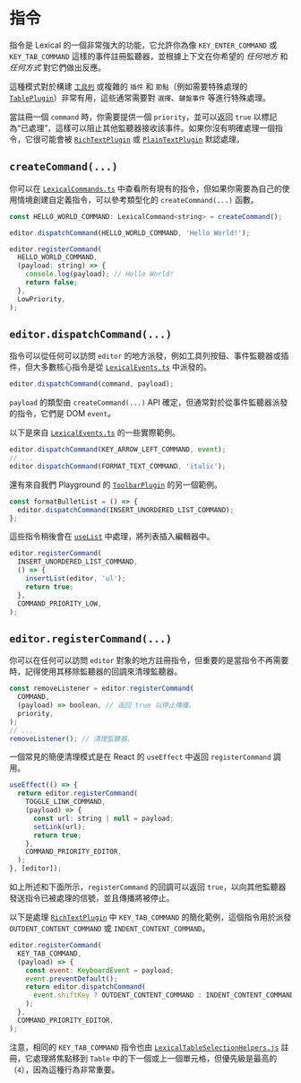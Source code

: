# 指令

指令是 Lexical 的一個非常強大的功能，它允許你為像 `KEY_ENTER_COMMAND` 或 `KEY_TAB_COMMAND` 這樣的事件註冊監聽器，並根據上下文在你希望的 _任何地方_ 和 _任何方式_ 對它們做出反應。

這種模式對於構建 [`工具列`](https://github.com/facebook/lexical/blob/main/packages/lexical-playground/src/plugins/ToolbarPlugin/index.tsx) 或複雜的 `插件` 和 `節點`（例如需要特殊處理的 [`TablePlugin`](https://github.com/facebook/lexical/tree/main/packages/lexical-table)）非常有用，這些通常需要對 `選擇`、`鍵盤事件` 等進行特殊處理。

當註冊一個 `command` 時，你需要提供一個 `priority`，並可以返回 `true` 以標記為“已處理”，這樣可以阻止其他監聽器接收該事件。如果你沒有明確處理一個指令，它很可能會被 [`RichTextPlugin`](https://github.com/facebook/lexical/blob/main/packages/lexical-rich-text/src/index.ts) 或 [`PlainTextPlugin`](https://github.com/facebook/lexical/blob/main/packages/lexical-plain-text/src/index.ts) 默認處理。

## `createCommand(...)`

你可以在 [`LexicalCommands.ts`](https://github.com/facebook/lexical/blob/main/packages/lexical/src/LexicalCommands.ts) 中查看所有現有的指令，但如果你需要為自己的使用情境創建自定義指令，可以參考類型化的 `createCommand(...)` 函數。

```js
const HELLO_WORLD_COMMAND: LexicalCommand<string> = createCommand();

editor.dispatchCommand(HELLO_WORLD_COMMAND, 'Hello World!');

editor.registerCommand(
  HELLO_WORLD_COMMAND,
  (payload: string) => {
    console.log(payload); // Hello World!
    return false;
  },
  LowPriority,
);
```

## `editor.dispatchCommand(...)`

指令可以從任何可以訪問 `editor` 的地方派發，例如工具列按鈕、事件監聽器或插件，但大多數核心指令是從 [`LexicalEvents.ts`](https://github.com/facebook/lexical/blob/main/packages/lexical/src/LexicalEvents.ts) 中派發的。

```js
editor.dispatchCommand(command, payload);
```

`payload` 的類型由 `createCommand(...)` API 確定，但通常對於從事件監聽器派發的指令，它們是 DOM `event`。

以下是來自 [`LexicalEvents.ts`](https://github.com/facebook/lexical/blob/main/packages/lexical/src/LexicalEvents.ts) 的一些實際範例。

```js
editor.dispatchCommand(KEY_ARROW_LEFT_COMMAND, event);
// ...
editor.dispatchCommand(FORMAT_TEXT_COMMAND, 'italic');
```

還有來自我們 Playground 的 [`ToolbarPlugin`](https://github.com/facebook/lexical/blob/main/packages/lexical-playground/src/plugins/ToolbarPlugin/index.tsx) 的另一個範例。

```js
const formatBulletList = () => {
  editor.dispatchCommand(INSERT_UNORDERED_LIST_COMMAND);
};
```

這些指令稍後會在 [`useList`](https://github.com/facebook/lexical/blob/1f62ace08e15d55515f3750840133efecd6d7d01/packages/lexical-react/src/shared/useList.js#L65) 中處理，將列表插入編輯器中。

```js
editor.registerCommand(
  INSERT_UNORDERED_LIST_COMMAND,
  () => {
    insertList(editor, 'ul');
    return true;
  },
  COMMAND_PRIORITY_LOW,
);
```

## `editor.registerCommand(...)`

你可以在任何可以訪問 `editor` 對象的地方註冊指令，但重要的是當指令不再需要時，記得使用其移除監聽器的回調來清理監聽器。

```js
const removeListener = editor.registerCommand(
  COMMAND,
  (payload) => boolean, // 返回 true 以停止傳播。
  priority,
);
// ...
removeListener(); // 清理監聽器。
```

一個常見的簡便清理模式是在 React 的 `useEffect` 中返回 `registerCommand` 調用。

```jsx
useEffect(() => {
  return editor.registerCommand(
    TOGGLE_LINK_COMMAND,
    (payload) => {
      const url: string | null = payload;
      setLink(url);
      return true;
    },
    COMMAND_PRIORITY_EDITOR,
  );
}, [editor]);
```

如上所述和下面所示，`registerCommand` 的回調可以返回 `true`，以向其他監聽器發送指令已被處理的信號，並且傳播將被停止。

以下是處理 [`RichTextPlugin`](https://github.com/facebook/lexical/blob/76b28f4e2b70f1194cc8148dcc30c9f9ec61f811/packages/lexical-rich-text/src/index.js#L625) 中 `KEY_TAB_COMMAND` 的簡化範例，這個指令用於派發 `OUTDENT_CONTENT_COMMAND` 或 `INDENT_CONTENT_COMMAND`。

```js
editor.registerCommand(
  KEY_TAB_COMMAND,
  (payload) => {
    const event: KeyboardEvent = payload;
    event.preventDefault();
    return editor.dispatchCommand(
      event.shiftKey ? OUTDENT_CONTENT_COMMAND : INDENT_CONTENT_COMMAND,
    );
  },
  COMMAND_PRIORITY_EDITOR,
);
```

注意，相同的 `KEY_TAB_COMMAND` 指令也由 [`LexicalTableSelectionHelpers.js`](https://github.com/facebook/lexical/blob/1f62ace08e15d55515f3750840133efecd6d7d01/packages/lexical-table/src/LexicalTableSelectionHelpers.js#L733) 註冊，它處理將焦點移到 `Table` 中的下一個或上一個單元格，但優先級是最高的（`4`），因為這種行為非常重要。
